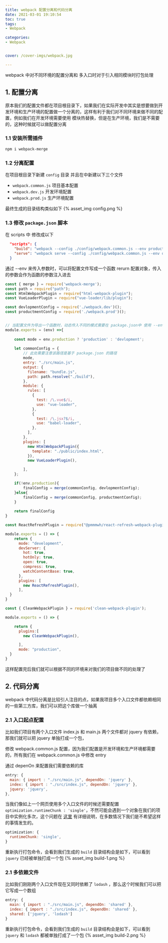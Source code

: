 ```yaml
---
title: webpack 配置分离和代码分离
date: 2021-03-01 19:10:54
toc: true
tags:
- Webpack

categories:
- Webpack


cover: /cover-imgs/webpack.jpg

---
```

webpack 中对不同环境的配置分离和 多入口时对于引入相同模块时打包处理

<!-- more -->

## 1. 配置分离
原本我们的配置文件都在项目根目录下，如果我们在实际开发中其实是想要做到开发环境和生产环境的配置做一个分离的，这样有利于我们对不同环境来做不同的配置，例如我们在开发环境需要使用 模块热替换，但是在生产环境，我们是不需要的，这种时候就可以做配置分离

### 1.1 安装所需插件
``` bash 
npm i webpack-merge
```

### 1.2 分离配置
在项目根目录下新建 `config` 目录 并且在中新建以下三个文件
  + `webpack.common.js` 项目基本配置
  + `webpack.dev.js`    开发环境配置
  + `webpack.prod.js`   生产环境配置

最终生成的目录结构类似如下
{% asset_img config.png %}

### 1.3 修改 `package.json` 脚本

在 scripts 中 修改成以下

``` json package.json
  "scripts": {
    "build": "webpack --config ./config/webpack.common.js --env production",
    "serve": "webpack serve --config ./config/webpack.common.js --env devlopment"
  }
```

通过 --env 来传入参数时，可以将配置文件写成一个函数 rerurn 配置对象，传入的参数会作为函数的参数注入进去
<br/>

``` js webpack.common.js
const { merge } = require('webpack-merge');
const path = require("path");
const HtmlWebpackPlugin = require("html-webpack-plugin");
const VueLoaderPlugin = require("vue-loader/lib/plugin");

const devlopmentConfig = require('./webpack.dev')();
const productmentConfig = require('./webpack.prod')();


// 当配置文件为导出一个函数时，动态传入不同的模式需要在 package.json中 使用 --env 来设置
module.exports = (env) =>{
       
    const mode = env.production ? 'production' : 'devlopment';
    
    let commonConfig = {
        // 此处需要注意该路径是基于 package.json 的路径
        mode,
        entry: "./src/main.js",
        output: {
          filename: "bundle.js",
          path: path.resolve("./build"),
        },
        module: {
          rules: [
            {
              test: /\.vue$/i,
              use: "vue-loader",
            },
            {
              test: /\.jsx?$/i,
              use: "babel-loader",
            },
          ],
        },
        plugins: [
          new HtmlWebpackPlugin({
            template: "./public/index.html",
          }),
          new VueLoaderPlugin(),

        ],
    };

    if(!env.production){
        finalConfig = merge(commonConfig, devlopmentConfig);
    }else{
        finalConfig = merge(commonConfig, productmentConfig);
    }
    
    return finalConfig
}
```

``` js webpack.dev.js
const ReactRefreshPlugin = require("@pmmmwh/react-refresh-webpack-plugin");

module.exports = () => {
    return {
      mode: "development",
      devServer: {
        hot: true,
        hotOnly: true,
        open: true,
        compress: true,
        watchContentBase: true,
      },
      plugins: [
        new ReactRefreshPlugin(),
      ],
  }
}
```

``` js webpack.prod.js
const { CleanWebpackPlugin } = require('clean-webpack-plugin');

module.exports = () => {

    return {
      plugins:[
        new CleanWebpackPlugin(),

      ],
      mode: "production",
  }
}
```

这样配置完后我们就可以根据不同的环境来对我们的项目做不同的处理了

## 2. 代码分离
webpack 中代码分离是比较引人注目的点，如果我项目多个入口文件都依赖相同的一些第三方库，我们可以把这个库做一个抽离

### 2.1 入口起点配置
比如我们项目有两个入口文件 index.js 和 main.js 两个文件都对 jquery 有依赖，那我们就可以把 jquery 单独打成一个包，
 
修改 webpack.common.js 配置，因为我们配置是开发环境和生产环境都需要的，所有我们在 webpack.common.js 中修改 entry 

通过 depenOn 来配置我们需要依赖的库

``` js webpack.common.js
entry: {
  main: { import : "./src/main.js", dependOn: 'jquery' },
  index: { import : "./src/index.js", dependOn: 'jquery' },
  jquery: 'jquery',
},
```
当我们像如上一个网页使用多个入口文件的时候还需要配置 `optimization.runtimeChunk : 'single'`，不然可能会遇到一个对象在我们的项目中实例化多次，这个问题在 [这里](https://bundlers.tooling.report/code-splitting/multi-entry/) 有详细说明，在多数情况下我们是不希望这样的事情发生的。

``` js webpack.common.js
optimization: {
  runtimeChunk: 'single',
}
```

重新执行打包命令，会看到我们生成的 `build` 目录结构会是如下，可以看到 `jquery` 已经被单独打成一个包
{% asset_img build-1.png %}

### 2.1 多依赖文件
比如我们刚刚两个入口文件现在又同时依赖了 `lodash` ，那么这个时候我们可以把它写成一个数组

``` js webpack.common.js
entry: {
  main: { import : "./src/main.js", dependOn: 'shared' },
  index: { import : "./src/index.js", dependOn: 'shared' },
  shared: ['jquery', 'lodash']
}
```
重新执行打包命令，会看到我们生成的 `build` 目录结构会是如下，可以看到 `jquery` 和 `lodash` 都被单独打成了一个包
{% asset_img build-2.png %}
























